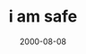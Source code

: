 ---
layout: base.njk
title : 'i am safe' 
view_title : 'i am safe' 
year : '2000' 
date : '2000-08-08' 
img_file : '/drawing/iamsafe.png' 
html_file : 'iamsafe' 
next_html : 'boring.html' 
year_order : '504' 
permalink : "title/{{html_file}}.html"
---